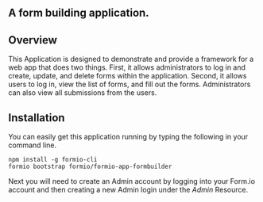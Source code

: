A form building application.
---------------------------------

Overview
--------

This Application is designed to demonstrate and provide a framework for a web app that does two things. First, it allows administrators to log in and create, update, and delete forms within the application. Second, it allows users to log in, view the list of forms, and fill out the forms. Administrators can also view all submissions from the users. 


Installation
--------------
You can easily get this application running by typing the following in your command line.

```
npm install -g formio-cli
formio bootstrap formio/formio-app-formbuilder
```

Next you will need to create an Admin account by logging into your Form.io account and then creating a new
Admin login under the *Admin* Resource.
